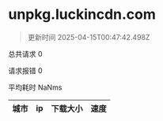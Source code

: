 
  # unpkg.luckincdn.com

  > 更新时间 2025-04-15T00:47:42.498Z
  
  总共请求 0

  请求报错 0

  平均耗时 NaNms

|城市|ip|下载大小|速度|
|-----|----------|---|---|

  